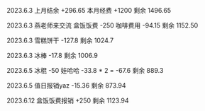 2023.6.3 上月结余 +296.65 本月经费 +1200 剩余 1496.65

2023.6.3 燕老师来交流 盒饭饭费 -250 咖啡费用 -94.15 剩余 1152.50

2023.6.3 雪糕饼干 -127.8 剩余 1024.7

2023.6.3 冰棒 -17.8 剩余 1006.9

2023.6.5 冰棍 -50 娃哈哈 -33.8 * 2 = -67.6 剩余 889.3

2023.6.5 值日报销yaz -15.36 剩余 873.94

2023.6.12 盒饭饭费报销 +250 剩余 1123.94